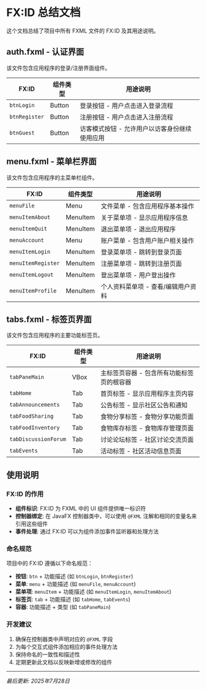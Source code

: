 # FX:ID 总结文档

这个文档总结了项目中所有 FXML 文件的 FX:ID 及其用途说明。

## auth.fxml - 认证界面

该文件包含应用程序的登录/注册界面组件。

| FX:ID | 组件类型 | 用途说明 |
|-------|----------|----------|
| `btnLogin` | Button | 登录按钮 - 用户点击进入登录流程 |
| `btnRegister` | Button | 注册按钮 - 用户点击进入注册流程 |
| `btnGuest` | Button | 访客模式按钮 - 允许用户以访客身份继续使用应用 |

## menu.fxml - 菜单栏界面

该文件包含应用程序的主菜单栏组件。

| FX:ID | 组件类型 | 用途说明 |
|-------|----------|----------|
| `menuFile` | Menu | 文件菜单 - 包含应用程序基本操作 |
| `menuItemAbout` | MenuItem | 关于菜单项 - 显示应用程序信息 |
| `menuItemQuit` | MenuItem | 退出菜单项 - 退出应用程序 |
| `menuAccount` | Menu | 账户菜单 - 包含用户账户相关操作 |
| `menuItemLogin` | MenuItem | 登录菜单项 - 跳转到登录页面 |
| `menuItemRegister` | MenuItem | 注册菜单项 - 跳转到注册页面 |
| `menuItemLogout` | MenuItem | 登出菜单项 - 用户登出操作 |
| `menuItemProfile` | MenuItem | 个人资料菜单项 - 查看/编辑用户资料 |

## tabs.fxml - 标签页界面

该文件包含应用程序的主要功能标签页。

| FX:ID | 组件类型 | 用途说明 |
|-------|----------|----------|
| `tabPaneMain` | VBox | 主标签页容器 - 包含所有功能标签页的根容器 |
| `tabHome` | Tab | 首页标签 - 显示应用程序主页内容 |
| `tabAnnouncements` | Tab | 公告标签 - 显示社区公告和通知 |
| `tabFoodSharing` | Tab | 食物分享标签 - 食物分享功能页面 |
| `tabFoodInventory` | Tab | 食物库存标签 - 食物库存管理页面 |
| `tabDiscussionForum` | Tab | 讨论论坛标签 - 社区讨论交流页面 |
| `tabEvents` | Tab | 活动标签 - 社区活动信息页面 |

## 使用说明

### FX:ID 的作用
- **组件标识**: FX:ID 为 FXML 中的 UI 组件提供唯一标识符
- **控制器绑定**: 在 JavaFX 控制器类中，可以使用 `@FXML` 注解和相同的变量名来引用这些组件
- **事件处理**: 通过 FX:ID 可以为组件添加事件监听器和处理方法

### 命名规范
项目中的 FX:ID 遵循以下命名规范：
- **按钮**: `btn` + 功能描述 (如 `btnLogin`, `btnRegister`)
- **菜单**: `menu` + 功能描述 (如 `menuFile`, `menuAccount`)
- **菜单项**: `menuItem` + 功能描述 (如 `menuItemLogin`, `menuItemAbout`)
- **标签页**: `tab` + 功能描述 (如 `tabHome`, `tabEvents`)
- **容器**: 功能描述 + 类型 (如 `tabPaneMain`)

### 开发建议
1. 确保在控制器类中声明对应的 `@FXML` 字段
2. 为每个交互式组件添加相应的事件处理方法
3. 保持命名的一致性和描述性
4. 定期更新此文档以反映新增或修改的组件

---

*最后更新: 2025年7月28日*
